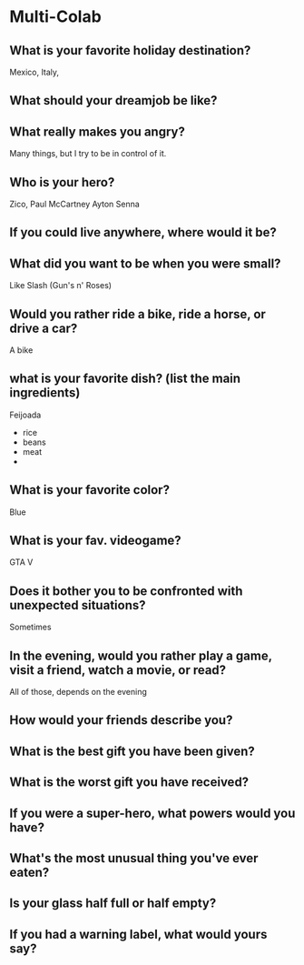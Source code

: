 # Multi-Colab

## What is your favorite holiday destination?
Mexico, Italy, 
## What should your dreamjob be like?

## What really makes you angry?
Many things, but I try to be in control of it.
## Who is your hero?
Zico, Paul McCartney Ayton Senna
## If you could live anywhere, where would it be?

## What did you want to be when you were small?
Like Slash (Gun's n' Roses)
## Would you rather ride a bike, ride a horse, or drive a car?
A bike
## what is your favorite dish? (list the main ingredients)
Feijoada
 - rice 
 - beans
 - meat
 - 
## What is your favorite color?
Blue
## What is your fav. videogame?
GTA V
## Does it bother you to be confronted with unexpected situations?
Sometimes
## In the evening, would you rather play a game, visit a friend, watch a movie, or read?
All of those, depends on the evening
## How would your friends describe you?

## What is the best gift you have been given?

## What is the worst gift you have received?

## If you were a super-hero, what powers would you have?

## What's the most unusual thing you've ever eaten?

## Is your glass half full or half empty?

## If you had a warning label, what would yours say?